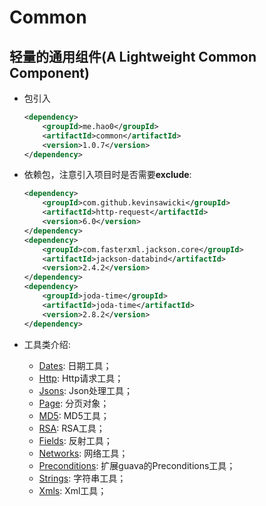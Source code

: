 # Common

轻量的通用组件(A Lightweight Common Component)
---

+ 包引入
	
	```xml
	<dependency>
        <groupId>me.hao0</groupId>
        <artifactId>common</artifactId>
        <version>1.0.7</version>
    </dependency>
	```
	
+ 依赖包，注意引入项目时是否需要**exclude**:

	```xml
	<dependency>
        <groupId>com.github.kevinsawicki</groupId>
        <artifactId>http-request</artifactId>
        <version>6.0</version>
    </dependency>
    <dependency>
        <groupId>com.fasterxml.jackson.core</groupId>
        <artifactId>jackson-databind</artifactId>
        <version>2.4.2</version>
    </dependency>
    <dependency>
        <groupId>joda-time</groupId>
        <artifactId>joda-time</artifactId>
        <version>2.8.2</version>
    </dependency>
	```

+ 工具类介绍:

	+ [Dates](src/main/java/me/hao0/common/date/Dates.java): 日期工具；
	+ [Http](src/main/java/me/hao0/common/http/Http.java): Http请求工具；
	+ [Jsons](src/main/java/me/hao0/common/json/Jsons.java): Json处理工具；
	+ [Page](src/main/java/me/hao0/common/model/Page.java): 分页对象；
	+ [MD5](src/main/java/me/hao0/common/security/MD5.java): MD5工具；
	+ [RSA](src/main/java/me/hao0/common/secruity/RSA.java): RSA工具；
	+ [Fields](src/main/java/me/hao0/common/util/Fields.java): 反射工具；
	+ [Networks](src/main/java/me/hao0/common/util/Networks.java): 网络工具；
	+ [Preconditions](src/main/java/me/hao0/common/util/Preconditions.java): 扩展guava的Preconditions工具；
	+ [Strings](src/main/java/me/hao0/common/util/Strings.java): 字符串工具；
	+ [Xmls](src/main/java/me/hao0/common/xml/Xmls.java): Xml工具；


      
